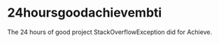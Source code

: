 24hoursgoodachievembti
======================

The 24 hours of good project StackOverflowException did for Achieve.